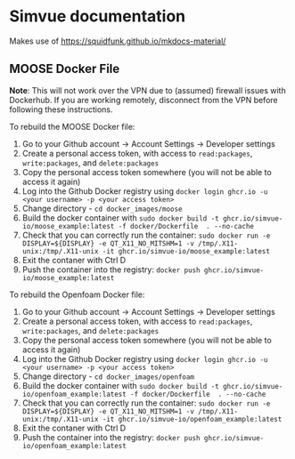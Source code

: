 # Simvue documentation
Makes use of https://squidfunk.github.io/mkdocs-material/

## MOOSE Docker File
**Note**: This will not work over the VPN due to (assumed) firewall issues with Dockerhub. If you are working remotely, disconnect from the VPN before following these instructions.

To rebuild the MOOSE Docker file:
1. Go to your Github account -> Account Settings -> Developer settings
2. Create a personal access token, with access to `read:packages`, `write:packages`, and `delete:packages`
3. Copy the personal access token somewhere (you will not be able to access it again)
4. Log into the Github Docker registry using `docker login ghcr.io -u <your username> -p <your access token>`
5. Change directory - `cd docker_images/moose`
6. Build the docker container with `sudo docker build -t ghcr.io/simvue-io/moose_example:latest -f docker/Dockerfile  . --no-cache`
7. Check that you can correctly run the container: `sudo docker run -e DISPLAY=${DISPLAY} -e QT_X11_NO_MITSHM=1 -v /tmp/.X11-unix:/tmp/.X11-unix -it ghcr.io/simvue-io/moose_example:latest`
8. Exit the contaner with Ctrl D
9. Push the container into the registry: `docker push ghcr.io/simvue-io/moose_example:latest`

To rebuild the Openfoam Docker file:
1. Go to your Github account -> Account Settings -> Developer settings
2. Create a personal access token, with access to `read:packages`, `write:packages`, and `delete:packages`
3. Copy the personal access token somewhere (you will not be able to access it again)
4. Log into the Github Docker registry using `docker login ghcr.io -u <your username> -p <your access token>`
5. Change directory - `cd docker_images/openfoam`
6. Build the docker container with `sudo docker build -t ghcr.io/simvue-io/openfoam_example:latest -f docker/Dockerfile  . --no-cache`
7. Check that you can correctly run the container: `sudo docker run -e DISPLAY=${DISPLAY} -e QT_X11_NO_MITSHM=1 -v /tmp/.X11-unix:/tmp/.X11-unix -it ghcr.io/simvue-io/openfoam_example:latest`
8. Exit the contaner with Ctrl D
9. Push the container into the registry: `docker push ghcr.io/simvue-io/openfoam_example:latest`
